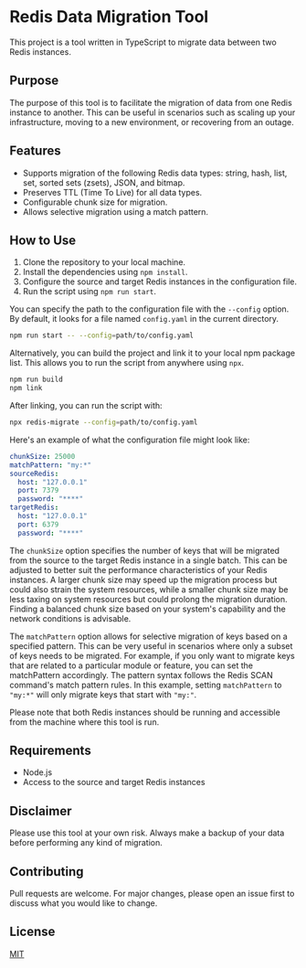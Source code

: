 # Redis Data Migration Tool

This project is a tool written in TypeScript to migrate data between two Redis instances.

## Purpose

The purpose of this tool is to facilitate the migration of data from one Redis instance to another. This can be useful in scenarios such as scaling up your infrastructure, moving to a new environment, or recovering from an outage.

## Features

- Supports migration of the following Redis data types: string, hash, list, set, sorted sets (zsets), JSON, and bitmap.
- Preserves TTL (Time To Live) for all data types.
- Configurable chunk size for migration.
- Allows selective migration using a match pattern.

## How to Use

1. Clone the repository to your local machine.
2. Install the dependencies using `npm install`.
3. Configure the source and target Redis instances in the configuration file.
4. Run the script using `npm run start`.

You can specify the path to the configuration file with the `--config` option. By default, it looks for a file named `config.yaml` in the current directory.

```bash
npm run start -- --config=path/to/config.yaml
```

Alternatively, you can build the project and link it to your local npm package list. This allows you to run the script from anywhere using `npx`.
```bash
npm run build
npm link
```

After linking, you can run the script with:
```bash
npx redis-migrate --config=path/to/config.yaml
```

Here's an example of what the configuration file might look like:
```yaml
chunkSize: 25000
matchPattern: "my:*"
sourceRedis:
  host: "127.0.0.1"
  port: 7379
  password: "****"
targetRedis:
  host: "127.0.0.1"
  port: 6379
  password: "****"
```


The `chunkSize` option specifies the number of keys that will be migrated from the source to the target Redis instance in a single batch. This can be adjusted to better suit the performance characteristics of your Redis instances. A larger chunk size may speed up the migration process but could also strain the system resources, while a smaller chunk size may be less taxing on system resources but could prolong the migration duration. Finding a balanced chunk size based on your system's capability and the network conditions is advisable.

The `matchPattern` option allows for selective migration of keys based on a specified pattern. This can be very useful in scenarios where only a subset of keys needs to be migrated. For example, if you only want to migrate keys that are related to a particular module or feature, you can set the matchPattern accordingly. The pattern syntax follows the Redis SCAN command's match pattern rules. In this example, setting `matchPattern` to `"my:*"` will only migrate keys that start with `"my:"`.

Please note that both Redis instances should be running and accessible from the machine where this tool is run.

## Requirements

- Node.js
- Access to the source and target Redis instances

## Disclaimer

Please use this tool at your own risk. Always make a backup of your data before performing any kind of migration.

## Contributing

Pull requests are welcome. For major changes, please open an issue first to discuss what you would like to change.

## License

[MIT](https://choosealicense.com/licenses/mit/)
